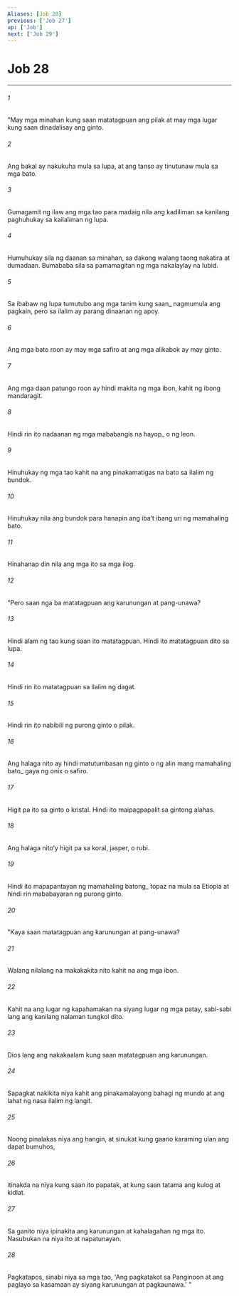 ```yaml
---
Aliases: [Job 28]
previous: ['Job 27']
up: ['Job']
next: ['Job 29']
---
```

# Job 28

***






















###### 1 










"May mga minahan kung saan matatagpuan ang pilak at may mga lugar kung saan dinadalisay ang ginto. 





















###### 2 










Ang bakal ay nakukuha mula sa lupa, at ang tanso ay tinutunaw mula sa mga bato. 





















###### 3 










Gumagamit ng ilaw ang mga tao para madaig nila ang kadiliman sa kanilang paghuhukay sa kailaliman ng lupa. 





















###### 4 










Humuhukay sila ng daanan sa minahan, sa dakong walang taong nakatira at dumadaan. Bumababa sila sa pamamagitan ng mga nakalaylay na lubid. 





















###### 5 










Sa ibabaw ng lupa tumutubo ang mga tanim kung saan_ nagmumula ang pagkain, pero sa ilalim ay parang dinaanan ng apoy. 





















###### 6 










Ang mga bato roon ay may mga safiro at ang mga alikabok ay may ginto. 





















###### 7 










Ang mga daan patungo roon ay hindi makita ng mga ibon, kahit ng ibong mandaragit. 





















###### 8 










Hindi rin ito nadaanan ng mga mababangis na hayop_ o ng leon. 





















###### 9 










Hinuhukay ng mga tao kahit na ang pinakamatigas na bato sa ilalim ng bundok. 





















###### 10 










Hinuhukay nila ang bundok para hanapin ang ibaʼt ibang uri ng mamahaling bato. 





















###### 11 










Hinahanap din nila ang mga ito sa mga ilog. 





















###### 12 










"Pero saan nga ba matatagpuan ang karunungan at pang-unawa? 





















###### 13 










Hindi alam ng tao kung saan ito matatagpuan. Hindi ito matatagpuan dito sa lupa. 





















###### 14 










Hindi rin ito matatagpuan sa ilalim ng dagat. 





















###### 15 










Hindi rin ito nabibili ng purong ginto o pilak. 





















###### 16 










Ang halaga nito ay hindi matutumbasan ng ginto o ng alin mang mamahaling bato_ gaya ng onix o safiro. 





















###### 17 










Higit pa ito sa ginto o kristal. Hindi ito maipagpapalit sa gintong alahas. 





















###### 18 










Ang halaga nitoʼy higit pa sa koral, jasper, o rubi. 





















###### 19 










Hindi ito mapapantayan ng mamahaling batong_ topaz na mula sa Etiopia at hindi rin mababayaran ng purong ginto. 





















###### 20 










"Kaya saan matatagpuan ang karunungan at pang-unawa? 





















###### 21 










Walang nilalang na makakakita nito kahit na ang mga ibon. 





















###### 22 










Kahit na ang lugar ng kapahamakan na siyang lugar ng mga patay, sabi-sabi lang ang kanilang nalaman tungkol dito. 





















###### 23 










Dios lang ang nakakaalam kung saan matatagpuan ang karunungan. 





















###### 24 










Sapagkat nakikita niya kahit ang pinakamalayong bahagi ng mundo at ang lahat ng nasa ilalim ng langit. 





















###### 25 










Noong pinalakas niya ang hangin, at sinukat kung gaano karaming ulan ang dapat bumuhos, 





















###### 26 










itinakda na niya kung saan ito papatak, at kung saan tatama ang kulog at kidlat. 





















###### 27 










Sa ganito niya ipinakita ang karunungan at kahalagahan ng mga ito. Nasubukan na niya ito at napatunayan. 





















###### 28 










Pagkatapos, sinabi niya sa mga tao, 'Ang pagkatakot sa Panginoon at ang paglayo sa kasamaan ay siyang karunungan at pagkaunawa.' "
